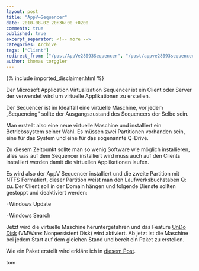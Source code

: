 ```yaml
---
layout: post
title: "AppV–Sequencer"
date: 2010-08-02 20:36:00 +0200
comments: true
published: true
excerpt_separator: <!-- more -->
categories: Archive
tags: ["Client"]
redirect_from: ["/post/AppVe28093Sequencer", "/post/appve28093sequencer"]
author: thomas torggler
---
```

<!-- more -->
{% include imported_disclaimer.html %}
<p>Der Microsoft Application Virtualization Sequencer ist ein Client oder Server der verwendet wird um virtuelle Applikationen zu erstellen.</p>  <p>Der Sequencer ist im Idealfall eine virtuelle Maschine, vor jedem „Sequencing“ sollte der Ausgangszustand des Sequencers der Selbe sein.</p>  <p>Man erstellt also eine neue virtuelle Maschine und installiert ein Betriebssystem seiner Wahl. Es müssen zwei Partitionen vorhanden sein, eine für das System und eine für das sogenannte Q-Drive.</p>  <p>Zu diesem Zeitpunkt sollte man so wenig Software wie möglich installieren, alles was auf dem Sequencer installiert wird muss auch auf den Clients installiert werden damit die virtuellen Applikationen laufen.</p>  <p>Es wird also der AppV Sequencer installiert und die zweite Partition mit NTFS Formatiert, dieser Partition weist man den Laufwerksbuchstaben Q: zu. Der Client soll in der Domain hängen und folgende Dienste sollten gestoppt und deaktiviert werden:</p>  <p>· Windows Update</p>  <p>· Windows Search</p>  <p>Jetzt wird die virtuelle Maschine heruntergefahren und das Feature <a href="/post/Windows-Virtual-PC-e28093-UnDo-und-Differencing-Disks.aspx" target="_blank">UnDo Disk</a> (VMWare: Nonpersistent Disk) wird aktiviert. Ab jetzt ist die Maschine bei jedem Start auf dem gleichen Stand und bereit ein Paket zu erstellen.</p>  <p>Wie ein Paket erstellt wird erkläre ich in <a href="/post/AppVe28093Adobe-Reader-Sequencing-Receipe.aspx" target="_blank">diesem Post</a>.</p>  <p>tom</p>
